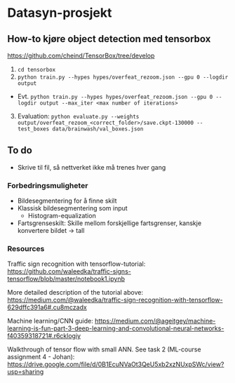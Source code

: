 # Datasyn-prosjekt

## How-to kjøre object detection med tensorbox
https://github.com/cheind/TensorBox/tree/develop

1. `cd tensorbox`
2. `python train.py --hypes hypes/overfeat_rezoom.json --gpu 0 --logdir output`
* Evt. `python train.py --hypes hypes/overfeat_rezoom.json --gpu 0 --logdir output --max_iter <max number of iterations>`
3) Evaluation: `python evaluate.py --weights output/overfeat_rezoom_<correct_folder>/save.ckpt-130000 --test_boxes data/brainwash/val_boxes.json`

## To do
* Skrive til fil, så nettverket ikke må trenes hver gang


### Forbedringsmuligheter

* Bildesegmentering for å finne skilt
* Klassisk bildesegmentering som input
    * Histogram-equalization
* Fartsgrenseskilt: Skille mellom forskjellige fartsgrenser, kanskje konvertere bildet -> tall


### Resources 
Traffic sign recognition with tensorflow-tutorial:
https://github.com/waleedka/traffic-signs-tensorflow/blob/master/notebook1.ipynb

More detailed description of the tutorial above:
https://medium.com/@waleedka/traffic-sign-recognition-with-tensorflow-629dffc391a6#.cu8mczadx

Machine learning/CNN guide:
https://medium.com/@ageitgey/machine-learning-is-fun-part-3-deep-learning-and-convolutional-neural-networks-f40359318721#.r6cklogiy

Walkthrough of tensor flow with small ANN. See task 2 (ML-course assignment 4 - Johan):
https://drive.google.com/file/d/0B1EcuNVaOt3QeU5xb2xzNUxpSWc/view?usp=sharing
